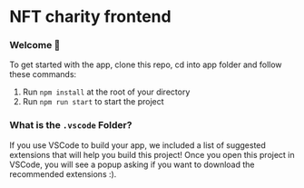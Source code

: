 # NFT charity frontend

### **Welcome 👋**

To get started with the app, clone this repo, cd into app folder and follow these commands:

1. Run `npm install` at the root of your directory
2. Run `npm run start` to start the project

### What is the `.vscode` Folder?
If you use VSCode to build your app, we included a list of suggested extensions that will help you build this project! Once you open this project in VSCode, you will see a popup asking if you want to download the recommended extensions :).
